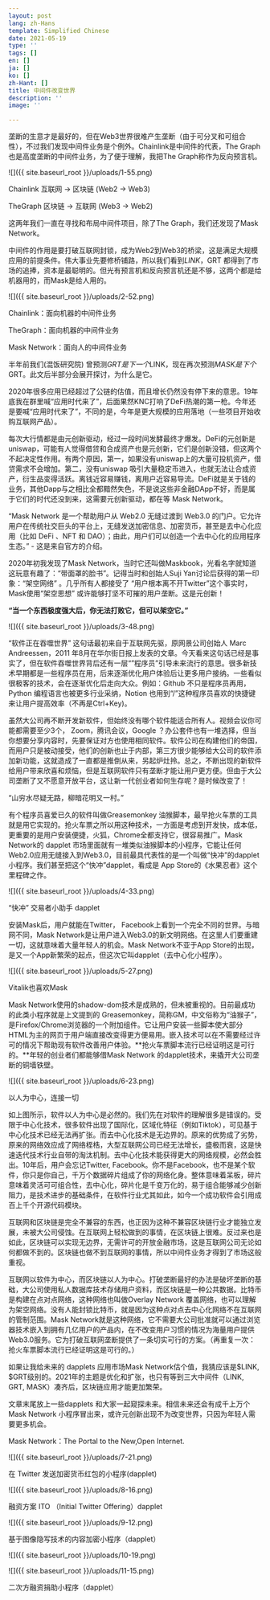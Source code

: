 ```yaml
---
layout: post
lang: zh-Hans
template: Simplified Chinese
date: 2021-05-19
type: ''
tags: []
en: []
ja: []
ko: []
zh-Hant: []
title: 中间件改变世界
description: ''
image: ''

---
```

垄断的生意才是最好的，但在Web3世界很难产生垄断（由于可分叉和可组合性），不过我们发现中间件业务是个例外。Chainlink是中间件的代表，The Graph也是高度垄断的中间件业务，为了便于理解，我把The Graph称作为反向预言机。

![]({{ site.baseurl_root }}/uploads/1-55.png)

Chainlink 互联网 -> 区块链 (Web2 -> Web3)

TheGraph 区块链 -> 互联网 (Web3 -> Web2)

这两年我们一直在寻找和布局中间件项目，除了The Graph，我们还发现了Mask Network。

中间件的作用是要打破互联网封锁，成为Web2到Web3的桥梁，这是满足大规模应用的前提条件。伟大事业先要修桥铺路，所以我们看到$LINK，$GRT 都得到了市场的追捧，资本是最聪明的。但光有预言机和反向预言机还是不够，这两个都是给机器用的，而Mask是给人用的。

![]({{ site.baseurl_root }}/uploads/2-52.png)

Chainlink：面向机器的中间件业务

TheGraph：面向机器的中间件业务

Mask Network：面向人的中间件业务

半年前我们(混饭研究院) 曾预测$GRT是下一个$LINK，现在再次预测$MASK是下个$GRT。此文后半部分会展开探讨，为什么是它。

2020年很多应用已经超过了公链的估值，而且增长仍然没有停下来的意思。19年底我在群里喊“应用时代来了”，后面果然KNC打响了DeFi热潮的第一枪。今年还是要喊“应用时代来了”，不同的是，今年是更大规模的应用落地（一些项目开始收购互联网产品）。

每次大行情都是由元创新驱动，经过一段时间发酵最终才爆发。DeFi的元创新是uniswap，可能有人觉得借贷和合成资产也是元创新，它们是创新没错，但这两个不起决定性作用。有两个原因，第一，如果没有uniswap上的大量可投机资产，借贷需求不会增加。第二，没有uniswap 吸引大量稳定币进入，也就无法让合成资产，衍生品变得活跃。离钱近容易赚钱，离用户近容易导流。DeFi就是关于钱的业务，其他Dapp与之相比全都黯然失色，不是说这些非金融DApp不好，而是属于它们的时代还没到来，这需要元创新驱动，都在等 Mask Network。

“Mask Network 是一个帮助用户从 Web2.0 无缝过渡到 Web3.0 的门户。它允许用户在传统社交巨头的平台上，无缝发送加密信息、加密货币，甚至是去中心化应用（比如 DeFi 、NFT 和 DAO）；由此，用户们可以创造一个去中心化的应用程序生态。” - 这是来自官方的介绍。

2020年初我发现了Mask Network，当时它还叫做Maskbook，光看名字就知道这玩意有趣了：“带面罩的脸书”。记得当时和创始人Suji Yan讨论后获得的第一印象：“架空网络” 。几乎所有人都接受了 “用户根本离不开Twitter”这个事实时，Mask使用“架空思想” 或许能够打坚不可摧的用户垄断。这是元创新！

**“当一个东西极度强大后，你无法打败它，但可以架空它。”**

![]({{ site.baseurl_root }}/uploads/3-48.png)

“软件正在吞噬世界” 这句话最初来自于互联网先驱，原网景公司创始人 Marc Andreessen，2011 年8月在华尔街日报上发表的文章。今天看来这句话已经是事实了，但在软件吞噬世界背后还有一层“”程序员”引导未来流行的意思。很多新技术早期都是一些程序员在用，后来逐渐优化用户体验后让更多用户接纳。一些看似很极客的技术，会在逐渐优化后走向大众。例如：Github 不只是程序员再用，Python 编程语言也被更多行业采纳，Notion 也用到“/”这种程序员喜欢的快捷键来让用户提高效率（不再是Ctrl+Key)。

虽然大公司再不断开发新软件，但始终没有哪个软件能适合所有人。视频会议你可能都需要至少3个， Zoom，腾讯会议，Google ？办公套件也有一堆选择，但当你想要分享内容时，先要保证对方也使用相同软件。软件公司在构建他们的帝国，而用户只是被动接受，他们的创新也止于内部，第三方很少能够给大公司的软件添加新功能，这就造成了一直都是推倒从来，另起炉灶拎。总之，不断出现的新软件给用户带来欣喜和烦恼，但是互联网软件只有垄断才能让用户更方便。但由于大公司垄断了又不愿意开放平台，这让新一代创业者如何生存呢？是时候改变了！

“山穷水尽疑无路，柳暗花明又一村。”

有个程序员喜爱已久的软件叫做Greasemonkey 油猴脚本，最早抢火车票的工具就是用它实现的。抢火车票之所以用这种技术，一方面是考虑到开发快，成本低，更重要的是用户安装便捷，火狐，Chrome全都支持它，很容易推广。Mask Network的 dapplet 市场里面就有一堆类似油猴脚本的小程序，它能让任何Web2.0应用无缝接入到Web3.0，目前最具代表性的是一个叫做“快冲”的dapplet小程序。我们甚至把这个“快冲”dapplet，看成是 App Store的《水果忍者》这个里程碑之作。

![]({{ site.baseurl_root }}/uploads/4-33.png)

“快冲” 交易者小助手 dapplet

安装Mask后，用户就能在Twitter， Facebook上看到一个完全不同的世界。与暗网不同，Mask Network是让用户进入Web3.0的新文明网络。在这里人们要重建一切，这就意味着大量年轻人的机会。Mask Network不亚于App Store的出现，是又一个App新繁荣的起点，但这次它叫dapplet（去中心化小程序）。

![]({{ site.baseurl_root }}/uploads/5-27.png)

Vitalik也喜欢Mask

Mask Network使用的shadow-dom技术是成熟的，但未被重视的。目前最成功的此类小程序就是上文提到的 Greasemonkey，简称GM，中文俗称为“油猴子”，是Firefox/Chrome浏览器的一个附加组件。它让用户安装一些脚本使大部分HTML为主的网页于用户端直接改变得更方便易用。嵌入技术可以在不需要经过许可的情况下帮助现有软件改善用户体验。**抢火车票脚本流行已经证明这是可行的。**年轻的创业者们都能够借Mask Network 的dapplet技术，来撬开大公司垄断的铜墙铁壁。

![]({{ site.baseurl_root }}/uploads/6-23.png)

以人为中心，连接一切

如上图所示，软件以人为中心是必然的。我们先在对软件的理解很多是错误的。受限于中心化技术，很多软件出现了国际化，区域化特征（例如Tiktok），可见基于中心化技术已经无法再扩张。而去中心化技术是无边界的。原来的优势成了劣势，原来的网络效应成了网络桎梏，大型互联网公司已经无法增长，盛极而衰，这是快速迭代技术行业自带的淘汰机制。去中心化技术能获得更大的网络规模，必然会胜出。10年后，用户会忘记Twitter, Facebook。你不是Facebook，也不是某个软件，你只是你自己，千万个数据碎片组成了你的网络化身。整体意味着呆板，碎片意味着灵活可可组合性，去中心化，碎片化是千变万化的，易于组合能够减少创新阻力，是技术进步的基础条件，在软件行业尤其如此，如今一个成功软件会引用成百上千个开源代码模块。

互联网和区块链是完全不兼容的东西，也正因为这种不兼容区块链行业才能独立发展，未被大公司侵蚀。在互联网上轻松做到的事情，在区块链上很难。反过来也是如此，区块链可以实现无边界，无需许可的开放金融市场，这是互联网公司无论如何都做不到的。区块链也做不到互联网的事情，所以中间件业务才得到了市场这般重视。

互联网以软件为中心，而区块链以人为中心。打破垄断最好的办法是破坏垄断的基础，大公司使用私人数据库技术存储用户资料，而区块链是一种公共数据。比特币是构建在点对点网络，这种网络也叫做Overlay Network 覆盖网络，也可以理解为架空网络。没有人能封锁比特币，就是因为这种点对点去中心化网络不在互联网的管制范围。Mask Network就是这种网络，它不需要大公司批准就可以通过浏览器技术嵌入到拥有几亿用户的产品内，在不改变用户习惯的情况为海量用户提供Web3.0服务。它为打破互联网垄断提供了一条切实可行的方案。（再重复一次：抢火车票脚本流行已经证明这是可行的。）

如果让我给未来的 dapplets 应用市场Mask Network估个值，我猜应该是$LINK, $GRT级别的。2021年的主题是优化和扩张，也只有等到三大中间件（LINK, GRT, MASK）凑齐后，区块链应用才能更加繁荣。

文章末尾放上一些dapplets 和大家一起窥探未来。相信未来还会有成千上万个Mask Network 小程序冒出来，或许元创新出现不为改变世界，只因为年轻人需要更多机会。

Mask Network：The Portal to the New,Open Internet.

![]({{ site.baseurl_root }}/uploads/7-21.png)

在 Twitter 发送加密货币红包的小程序(dapplet)

![]({{ site.baseurl_root }}/uploads/8-16.png)

融资方案 ITO （Initial Twitter Offering）dapplet

![]({{ site.baseurl_root }}/uploads/9-12.png)

基于图像隐写技术的内容加密小程序（dapplet）

![]({{ site.baseurl_root }}/uploads/10-19.png)

![]({{ site.baseurl_root }}/uploads/11-15.png)

二次方融资捐助小程序（dapplet）